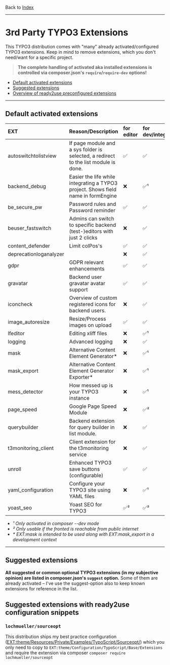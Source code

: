 Back to [Index](../Index.md)

---

# 3rd Party TYPO3 Extensions

This TYPO3 distribution comes with "many" already activated/configured
TYPO3 extensions. Keep in mind to remove extensions, which you don't
need/want for a specific project.

> **The complete handling of activated aka installed extensions is
> controlled via composer.json's `require`/`require-dev` options!**

- [Default activated extensions](#default-activated-extensions)
- [Suggested extensions](#suggested-extensions)
- [Overview of ready2use preconfigured extensions](#suggested-extensions-with-ready2use-configuration-snippets)

---

## Default activated extensions

| EXT                    | Reason/Description                                                                  | for editor          | for dev/integrator  |
|:-----------------------|:------------------------------------------------------------------------------------|:--------------------|:--------------------|
| autoswitchtolistview   | If page module and a sys folder is selected, a redirect to the list module is done. | :white_check_mark:  | :white_check_mark:  |
| backend_debug          | Easier the life while integrating a TYPO3 project. Shows field name in formEngine   | :x:                 | :white_check_mark:¹ |
| be_secure_pw           | Password rules and Password reminder                                                | :white_check_mark:  | :white_check_mark:  |
| beuser_fastswitch      | Admins can switch to specific backend (test-)editors with just 2 clicks             | :x:                 | :white_check_mark:  |
| content_defender       | Limit colPos's                                                                      | :white_check_mark:  | :white_check_mark:  |
| deprecationloganalyzer |                                                                                     | :x:                 | :white_check_mark:  |
| gdpr                   | GDPR relevant enhancements                                                          | :white_check_mark:  | :white_check_mark:  |
| gravatar               | Backend user gravatar avatar support                                                | :white_check_mark:  | :white_check_mark:  |
| iconcheck              | Overview of custom registered icons for backend users.                              | :x:                 | :white_check_mark:  |
| image_autoresize       | Resize/Process images on upload                                                     | :white_check_mark:  | :white_check_mark:  |
| lfeditor               | Editing xliff files                                                                 | :x:                 | :white_check_mark:¹ |
| logging                | Advanced logging                                                                    | :x:                 | :white_check_mark:  |
| mask                   | Alternative Content Element Generator*                                              | :x:                 | :white_check_mark:¹ |
| mask_export            | Alternative Content Element Generator Exporter*                                     | :x:                 | :white_check_mark:¹ |
| mess_detector          | How messed up is your TYPO3 instance                                                | :x:                 | :white_check_mark:¹ |
| page_speed             | Google Page Speed Module                                                            | :x:                 | :white_check_mark:² |
| querybuilder           | Backend extension for query builder in list module.                                 | :x:                 | :white_check_mark:  |
| t3monitoring_client    | Client extension for the t3monitoring service                                       | :x:                 | :white_check_mark:  |
| unroll                 | Enhanced TYPO3 save buttons (configurable)                                          | :white_check_mark:  | :white_check_mark:  |
| yaml_configuration     | Configure your TYPO3 site using YAML files                                          | :x:                 | :white_check_mark:¹ |
| yoast_seo              | Yoast SEO for TYPO3                                                                 | :white_check_mark:² | :white_check_mark:² |

* _¹ Only activated in composer --dev mode_
* _² Only usable if the fronted is reachable from public internet_
* _* EXT:mask is intended to be used along with EXT:mask_export in a
  development context_

---

## Suggested extensions

**All suggested or common optional TYPO3 extensions (in my subjective
opinion) are listed in composer.json's `suggest` option.** Some of them
are already activated – I've use the suggest-option also to keep known
extensions for reference in the list.

## Suggested extensions with ready2use configuration snippets

### `lochmueller/sourceopt`

This distribution ships my best practice configuration
([EXT:theme/Resources/Private/Examples/TypoScript/Sourceopt/](../../../Resources/Private/Examples/TypoScript/Sourceopt))
which you only need to copy to
`EXT:theme/Configuration/TypoScript/Base/Extensions` and require the
extension via composer `composer require lochmueller/sourceopt`

